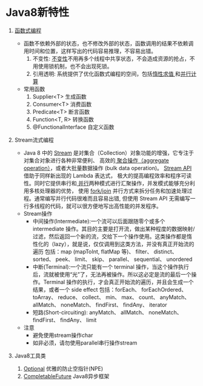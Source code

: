 # Java8新特性
1. <a href="https://developer.ibm.com/zh/articles/j-understanding-functional-programming-1/" target="_blank">函数式编程</a>
    * 函数不依赖外部的状态，也不修改外部的状态，函数调用的结果不依赖调用时间和位置，这样写出的代码容易推理，不容易出错。
        1. 不变性: <a href="https://www.ibm.com/developerworks/cn/java/j-ft4/index.html" target="_blank">
        不变性</a>不用再多个线程中共享状态，不会造成资源的抢占，不用使用锁机制，也不会出现死锁。
        2. 引用透明: 系统提供了优化函数式编程的空间，包括<a href="https://zh.wikipedia.org/wiki/%E6%83%B0%E6%80%A7%E6%B1%82%E5%80%BC" target="_blank">惰性求值
        </a>和<a href="https://zh.wikipedia.org/wiki/%E5%B9%B6%E8%A1%8C%E8%AE%A1%E7%AE%97" target="_blank">并行计算</a>
    * 常用函数
      1. Supplier\<T> 生成函数
      2. Consumer\<T> 消费函数
      3. Predicate\<T> 断言函数
      4. Function\<T, R> 转换函数
      5. @FunctionalInterface 自定义函数

2. Stream流式编程
    * Java 8 中的 <a href="https://www.ibm.com/developerworks/cn/java/j-java-streams-3-brian-goetz/index.html" target="_blank">
    Stream</a> 是对集合（Collection）对象功能的增强，它专注于对集合对象进行各种非常便利、
    高效的<a href="https://developer.ibm.com/zh/articles/j-java-streams-2-brian-goetz/" target="_blank">
    聚合操作（aggregate operation）</a>，或者大批量数据操作 (bulk data operation)。
    <a href="https://www.ibm.com/developerworks/cn/java/j-java-streams-1-brian-goetz/index.html" target="_blank">Stream API</a> 借助于同样新出现的 Lambda 表达式，
    极大的提高编程效率和程序可读性。同时它提供串行和<a href="https://www.ibm.com/developerworks/cn/java/j-java-streams-4-brian-goetz/index.html?ca=drs-" target="_blank">
    并行</a>两种模式进行汇聚操作，并发模式能够充分利用多核处理器的优势，
    使用 <a href="http://gee.cs.oswego.edu/dl/papers/fj.pdf" target="_blank">fork/join</a> 并行方式来拆分任务和加速处理过程。通常编写并行代码很难而且容易出错,
    但使用 Stream API 无需编写一行多线程的代码，就可以很方便地写出高性能的并发程序。
    * Stream操作
      * 中间操作(Intermediate):一个流可以后面跟随零个或多个 intermediate 操作。其目的主要是打开流，做出某种程度的数据映射/过滤，然后返回一个新的流，交给下一个操作使用。这类操作都是惰性化的（lazy），就是说，仅仅调用到这类方法，并没有真正开始流的遍历
        包括：map (mapToInt, flatMap 等)、 filter、 distinct、 sorted、 peek、 limit、 skip、 parallel、 sequential、 unordered
      * 中断(Terminal):一个流只能有一个 terminal 操作，当这个操作执行后，流就被使用“光”了，无法再被操作。所以这必定是流的最后一个操作。Terminal 操作的执行，才会真正开始流的遍历，并且会生成一个结果，或者一个 side effect
        包括：forEach、 forEachOrdered、 toArray、 reduce、 collect、 min、 max、 count、 anyMatch、 allMatch、 noneMatch、 findFirst、 findAny、 iterator
      * 短路(Short-circuiting): anyMatch、 allMatch、 noneMatch、 findFirst、 findAny、 limit
    * 注意
      * 避免使用stream操作char
      * 如非必须，请勿使用parallel串行操作stream
3. Java8工具类
    1. <a href="https://docs.oracle.com/javase/8/docs/api/java/util/Optional.html" target="_blank">Optional</a> 优雅的防止空指针(NPE)
    2. <a href="https://docs.oracle.com/javase/8/docs/api/java/util/concurrent/CompletableFuture.html" target="_blank">CompletableFuture</a> Java8异步框架
